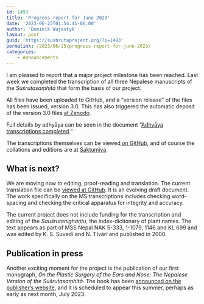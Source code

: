 ```yaml
---
id: 1493
title: 'Progress report for June 2023'
date: '2023-06-25T01:54:41-06:00'
author: 'Dominik Wujastyk'
layout: post
guid: 'https://sushrutaproject.org/?p=1493'
permalink: /2023/06/25/progress-report-for-june-2023/
categories:
    - Announcements
---
```


I am pleased to report that a major project milestone has been reached. Last week we completed the transcription of all three Nepalese manuscripts of the *Suśrutasaṃhitā* that form the basis of our project.

All files have been uploaded to GitHub, and a “version release” of the files has been issued, version 3.0. This has also triggered the automatic deposit of the version 3.0 files [at Zenodo](https://doi.org/10.5281/zenodo.8074059).

Full details by adhyāya can be seen in the document “[Adhyāya transcriptions completed](https://github.com/wujastyk/sushrutaproject/blob/main/docs/Adhy%C4%81ya%20transcriptions%20completed.md).”

The transcriptions themselves can be viewed[ on GitHub](https://github.com/wujastyk/sushrutaproject), and of course the collations and editions are at [Saktumiva](https://saktumiva.org/wiki/wujastyk/susrutasamhita/start).

## What is next?

We are moving now to editing, proof-reading and translation. The current translation file can be [viewed at GitHub](https://github.com/wujastyk/sushrutaproject/blob/main/translation/incremental_SS_Translation.pdf). It is an evolving draft document. The work specifically on the MS transcriptions includes checking word-spacing and checking the critical apparatus for integrity and accuracy.

The current project does not include funding for the transcription and editing of the *Sauśrutanighaṇṭu*, the index-dictionary of plant names. The text appears as part of MSS Nepal NAK 5-333, 1-1079, 1146 and KL 699 and was edited by K. S. Suvedī and N. Tīvārī and published in 2000.

## Publication in press

Another exciting moment for the project is the publication of our first monograph, *On the Plastic Surgery of the Ears and Nose: The Nepalese Version of the Suśrutasaṃhitā*. The book has been [announced on the publisher’s website](https://hasp.ub.uni-heidelberg.de/catalog/preview?lang=en), and it is scheduled to appear this summer, perhaps as early as next month, July 2023.